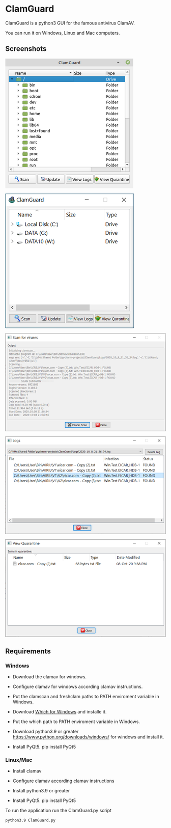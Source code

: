 # ClamGuard

ClamGuard is a python3 GUI for the famous antivirus ClamAV.

You can run it on Windows, Linux and Mac computers.

## Screenshots

![screen1](webimages/screen1linux.png)

![screen2](webimages/screen1win.png)

![screen2](webimages/screen2win.png)

![screen4](webimages/screen3win.png)

![screen5](webimages/screen4win.png)

## Requirements

### Windows

- Download the clamav for windows.

- Configure clamav for windows according clamav instructions.

- Put the clamscan and freshclam paths to PATH enviroment variable in Windows.

- Download [Which for Windows](http://gnuwin32.sourceforge.net/packages/which.htm) and installe it.

- Put the which path to PATH enviroment variable in Windows.

- Download python3.9 or greater https://www.python.org/downloads/windows/ for windows and install it.

- Install PyQt5. pip install PyQt5

### Linux/Mac

- Install clamav

- Configure clamav according clamav instructions

- Install python3.9 or greater

- Install PyQt5. pip install PyQt5

To run the application run the ClamGuard.py script

```bash
python3.9 ClamGuard.py
```














